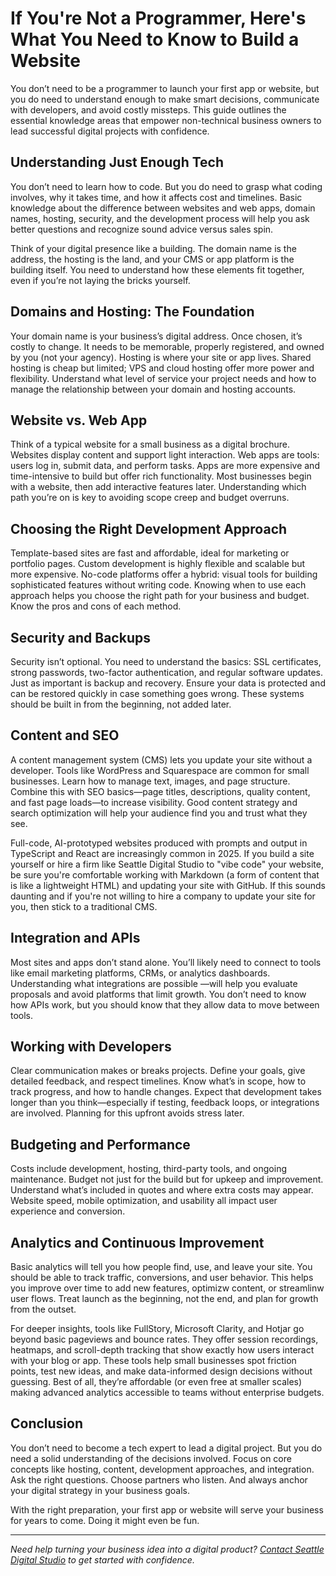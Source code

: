 # If You're Not a Programmer, Here's What You Need to Know to Build a Website

You don’t need to be a programmer to launch your first app or website, but you do need to understand enough to make smart decisions, communicate with developers, and avoid costly missteps. This guide outlines the essential knowledge areas that empower non-technical business owners to lead successful digital projects with confidence.

## Understanding Just Enough Tech

You don’t need to learn how to code. But you do need to grasp what coding involves, why it takes time, and how it affects cost and timelines. Basic knowledge about the difference between websites and web apps, domain names, hosting, security, and the development process will help you ask better questions and recognize sound advice versus sales spin.

Think of your digital presence like a building. The domain name is the address, the hosting is the land, and your CMS or app platform is the building itself. You need to understand how these elements fit together, even if you’re not laying the bricks yourself.

## Domains and Hosting: The Foundation

Your domain name is your business’s digital address. Once chosen, it’s costly to change. It needs to be memorable, properly registered, and owned by you (not your agency). Hosting is where your site or app lives. Shared hosting is cheap but limited; VPS and cloud hosting offer more power and flexibility. Understand what level of service your project needs and how to manage the relationship between your domain and hosting accounts.

## Website vs. Web App

Think of a typical website for a small business as a digital brochure. Websites display content and support light interaction. Web apps are tools: users log in, submit data, and perform tasks. Apps are more expensive and time-intensive to build but offer rich functionality. Most businesses begin with a website, then add interactive features later. Understanding which path you’re on is key to avoiding scope creep and budget overruns.

## Choosing the Right Development Approach

Template-based sites are fast and affordable, ideal for marketing or portfolio pages. Custom development is highly flexible and scalable but more expensive. No-code platforms offer a hybrid: visual tools for building sophisticated features without writing code. Knowing when to use each approach helps you choose the right path for your business and budget. Know the pros and cons of each method.

## Security and Backups

Security isn’t optional. You need to understand the basics: SSL certificates, strong passwords, two-factor authentication, and regular software updates. Just as important is backup and recovery. Ensure your data is protected and can be restored quickly in case something goes wrong. These systems should be built in from the beginning, not added later.

## Content and SEO

A content management system (CMS) lets you update your site without a developer. Tools like WordPress and Squarespace are common for small businesses. Learn how to manage text, images, and page structure. Combine this with SEO basics—page titles, descriptions, quality content, and fast page loads—to increase visibility. Good content strategy and search optimization will help your audience find you and trust what they see.

Full-code, AI-prototyped websites produced with prompts and output in TypeScript and React are increasingly common in 2025. If you build a site yourself or hire a firm like Seattle Digital Studio to "vibe code" your website, be sure you're comfortable working with Markdown (a form of content that is like a lightweight HTML) and updating your site with GitHub. If this sounds daunting and if you're not willing to hire a company to update your site for you, then stick to a traditional CMS.

## Integration and APIs

Most sites and apps don’t stand alone. You’ll likely need to connect to tools like email marketing platforms, CRMs, or analytics dashboards. Understanding what integrations are possible —will help you evaluate proposals and avoid platforms that limit growth. You don’t need to know how APIs work, but you should know that they allow data to move between tools.

## Working with Developers

Clear communication makes or breaks projects. Define your goals, give detailed feedback, and respect timelines. Know what’s in scope, how to track progress, and how to handle changes. Expect that development takes longer than you think—especially if testing, feedback loops, or integrations are involved. Planning for this upfront avoids stress later.

## Budgeting and Performance

Costs include development, hosting, third-party tools, and ongoing maintenance. Budget not just for the build but for upkeep and improvement. Understand what’s included in quotes and where extra costs may appear. Website speed, mobile optimization, and usability all impact user experience and conversion.

## Analytics and Continuous Improvement

Basic analytics will tell you how people find, use, and leave your site. You should be able to track traffic, conversions, and user behavior. This helps you improve over time to add new features, optimizw content, or streamlinw user flows. Treat launch as the beginning, not the end, and plan for growth from the outset.

For deeper insights, tools like FullStory, Microsoft Clarity, and Hotjar go beyond basic pageviews and bounce rates. They offer session recordings, heatmaps, and scroll-depth tracking that show exactly how users interact with your blog or app. These tools help small businesses spot friction points, test new ideas, and make data-informed design decisions without guessing. Best of all, they’re affordable (or even free at smaller scales) making advanced analytics accessible to teams without enterprise budgets.

## Conclusion

You don’t need to become a tech expert to lead a digital project. But you do need a solid understanding of the decisions involved. Focus on core concepts like hosting, content, development approaches, and integration. Ask the right questions. Choose partners who listen. And always anchor your digital strategy in your business goals.

With the right preparation, your first app or website will serve your business for years to come. Doing it might even be fun.

<HR>

*Need help turning your business idea into a digital product? [Contact Seattle Digital Studio](/contact) to get started with confidence.*